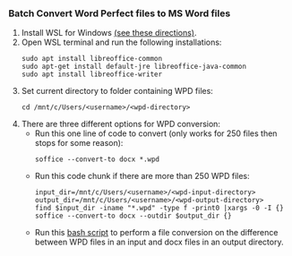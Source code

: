 ### Batch Convert Word Perfect files to MS Word files

1. Install WSL for Windows [(see these directions)](https://github.com/cookcountyil-public-defender/wiki/blob/main/installation-guides/setup-python.md#install-windows-subsystem-for-linux-and-homebrew).
2. Open WSL terminal and run the following installations:
	```
	sudo apt install libreoffice-common
	sudo apt-get install default-jre libreoffice-java-common
	sudo apt install libreoffice-writer
	```
3. Set current directory to folder containing WPD files:
	```
	cd /mnt/c/Users/<username>/<wpd-directory>
	```
4. There are three different options for WPD conversion:
	* Run this one line of code to convert (only works for 250 files then stops for some reason):
		```
		soffice --convert-to docx *.wpd
		```
	* Run this code chunk if there are more than 250 WPD files:
		```
		input_dir=/mnt/c/Users/<username>/<wpd-input-directory>
		output_dir=/mnt/c/Users/<username>/<wpd-output-directory>
		find $input_dir -iname "*.wpd" -type f -print0 |xargs -0 -I {} soffice --convert-to docx --outdir $output_dir {}
	 	```
	* Run this [bash script](https://github.com/cookcountyil-public-defender/wiki/blob/main/how-to/wpd-conversion/wpd-convert.sh) to perform a file conversion on the difference between WPD files in an input and docx files in an output directory.

